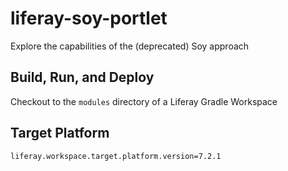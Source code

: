 # liferay-soy-portlet

Explore the capabilities of the (deprecated) Soy approach

## Build, Run, and Deploy

Checkout to the `modules` directory of a Liferay Gradle Workspace

## Target Platform

```properties
liferay.workspace.target.platform.version=7.2.1
```

